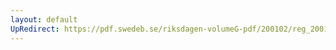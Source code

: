 ```yaml
---
layout: default
UpRedirect: https://pdf.swedeb.se/riksdagen-volumeG-pdf/200102/reg_200102/reg_200102_0409.pdf
---
```

